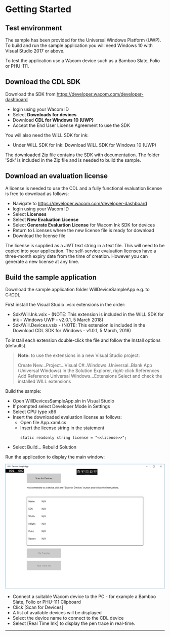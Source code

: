 # Getting Started 

## Test environment

The sample has been provided for the Universal Windows Platform (UWP).
To build and run the sample application you will need Windows 10 with Visual Studio 2017 or above.

To test the application use a Wacom device such as a Bamboo Slate, Folio or PHU-111.

## Download the CDL SDK

Download the SDK from https://developer.wacom.com/developer-dashboard

* login using your Wacom ID
* Select **Downloads for devices**
* Download **CDL for Windows 10 (UWP)**
* Accept the End User License Agreement to use the SDK

You will also need the WILL SDK for ink:

* Under WILL SDK for Ink: Download WILL SDK for Windows 10 (UWP)


The downloaded Zip file contains the SDK with documentation.
The folder 'Sdk' is included in the Zip file and is needed to build the sample.

## Download an evaluation license

A license is needed to use the CDL and a fully functional evaluation license is free to download as follows:

* Navigate to https://developer.wacom.com/developer-dashboard
* login using your Wacom ID
* Select **Licenses**
* Select **New Evaluation License**
* Select **Generate Evaluation License** for Wacom Ink SDK for devices
* Return to Licenses where the new license file is ready for download
* Download the license file

The license is supplied as a JWT text string in a text file. This will need to be copied into your application. The self-service evaluation licenses have a three-month expiry date from the time of creation. However you can generate a new license at any time. 


## Build the sample application

Download the sample application folder WillDeviceSampleApp e.g. to C:\CDL

First install the Visual Studio .vsix extensions in the order:

* Sdk\Will.Ink.vsix         - (NOTE: This extension is included in the WILL SDK for ink - Windows UWP - v2.0.1, 5 March 2018)
* Sdk\Will.Devices.vsix     - (NOTE: This extension is included in the Download CDL SDK for Windows  - v1.0.1, 5 March, 2018)

To install each extension double-click the file and follow the Install options (defaults).

> **Note:** to use the extensions in a new Visual Studio project:
>
>    Create New…Project…Visual C#..Windows..Universal..Blank App (Universal Windows)
>    In the Solution Explorer, right-click References
>    Add Reference
>      Universal Windows…Extensions
>      Select and check the installed WILL extensions

Build the sample:

* Open WillDevicesSampleApp.sln in Visual Studio
* If prompted select Developer Mode in Settings
* Select CPU type x86
* Insert the downloaded evaluation license as follows:
    * Open file App.xaml.cs
    * Insert the license string in the statement
      ```
      static readonly string license = "<<license>>";
      ```
* Select Build... Rebuild Solution
      
Run the application to display the main window:

![CDL-Windows-UWP-Sample](media/CDL-Windows-UWP-Sample.png)

* Connect a suitable Wacom device to the PC - for example a Bamboo Slate, Folio or PHU-111 Clipboard
* Click [Scan for Devices]
* A list of available devices will be displayed
* Select the device name to connect to the CDL device 
* Select [Real Time Ink] to display the pen trace in real-time.

----

        




